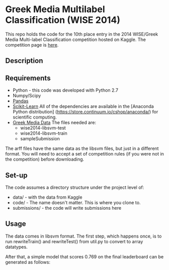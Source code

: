 # Greek Media Multilabel Classification (WISE 2014)
This repo holds the code for the 10th place entry in the 
2014 WISE/Greek Media Multi-label Classification competition hosted on Kaggle.
The competition page is [here](https://www.kaggle.com/c/wise-2014).   
  
## Description


## Requirements
* Python - this code was developed with Python 2.7
* Numpy/Scipy
* [Pandas](http://pandas.pydata.org/)
* [Scikit-Learn](http://scikit-learn.org/stable/index.html)
All of the dependencies are available in the [Anaconda Python distribution]
(https://store.continuum.io/cshop/anaconda/) for scientific computing.
* [Greek Media Data](https://www.kaggle.com/c/wise-2014/data) The files needed are: 
  * wise2014-libsvm-test
  * wise2014-libsvm-train
  * sampleSubmission

The arff files have the same data as the libsvm files, but just in a different format.
You will need to accept a set of competition rules (if you were not in the competition) before 
downloading.

## Set-up
The code assumes a directory structure under the project level of:  

* data/ - with the data from Kaggle  
* code/ - The name doesn't matter. This is where you clone to. 
* submissions/ - the code will write submissions here 

## Usage
The data comes in libsvm format. The first step, which happens once, is
to run rewriteTrain() and rewriteTest() from util.py to convert to array datatypes.

After that, a simple model that scores 0.769 on the final leaderboard can be generated as follows:


